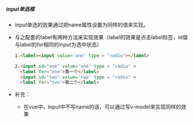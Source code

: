 ##### input单选框

+ input单选的效果通过把name属性设置为同样的值来实现。

+ 与之配套的label有两种方法来实现效果（label的效果是点击label标签，id值与label的for相同的input为选中状态）

  ```html
  1.<label><input value='one' type = "radio"></label>
  
  2.<input id="one" value='one' type = "radio" >
    <label for="one">第一个</label>
    <input id="two" value='two' type = "radio" >
    <label for="two">第二个</label>
  ```

+ 补充：

  + 在vue中，input中不写name的话，可以通过写v-model来实现同样的效果